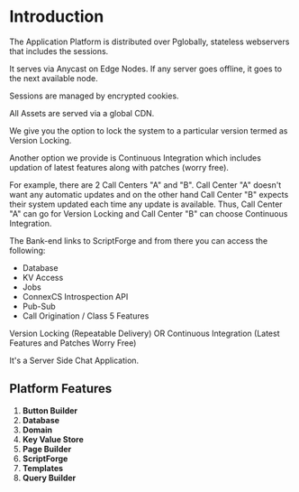 # Introduction

The Application Platform is distributed over Pglobally, stateless webservers that includes the sessions.

It serves via Anycast on Edge Nodes. If any server goes offline, it goes to the next available node.

Sessions are managed by encrypted cookies.

All Assets are served via a global CDN.

We give you the option to lock the system to a particular version termed as Version Locking.

Another option we provide is Continuous Integration which includes updation of latest features along with patches (worry free).

For example, there are 2 Call Centers "A" and "B". Call Center "A" doesn't want any automatic updates and on the other hand Call Center "B" expects their system updated each time any update is available. Thus, Call Center "A" can go for Version Locking and Call Center "B" can choose Continuous Integration.

The Bank-end links to ScriptForge and from there you can access the following:

* Database
* KV Access
* Jobs
* ConnexCS Introspection API
* Pub-Sub
* Call Origination / Class 5 Features

Version Locking (Repeatable Delivery) OR Continuous Integration (Latest Features and Patches Worry Free)

It's a Server Side Chat Application.

## Platform Features

1. **Button Builder**
2. **Database**
3. **Domain**
4. **Key Value Store**
5. **Page Builder**
6. **ScriptForge**
7. **Templates**
8. **Query Builder**
